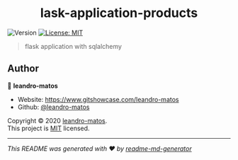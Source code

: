 <h1 align="center">lask-application-products</h1>
<p>
  <img alt="Version" src="https://img.shields.io/badge/version-1.0-blue.svg?cacheSeconds=2592000" />
  <a href="MIT" target="_blank">
    <img alt="License: MIT" src="https://img.shields.io/badge/License-MIT-yellow.svg" />
  </a>
</p>

> flask application with sqlalchemy

## Author

👤 **leandro-matos**

* Website: https://www.gitshowcase.com/leandro-matos
* Github: [@leandro-matos](https://github.com/leandro-matos)

Copyright © 2020 [leandro-matos](https://github.com/leandro-matos).<br />
This project is [MIT](MIT) licensed.

***
_This README was generated with ❤️ by [readme-md-generator](https://github.com/kefranabg/readme-md-generator)_